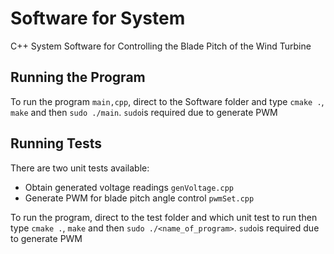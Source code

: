 # Software for System
C++ System Software for Controlling the Blade Pitch of the Wind Turbine

## Running the Program
To run the program ```main,cpp```, direct to the Software folder and type ```cmake .```, ```make``` and then ```sudo ./main```.
```sudo```is required due to generate PWM

## Running Tests
There are two unit tests available:
- Obtain generated voltage readings ```genVoltage.cpp```
- Generate PWM for blade pitch angle control ```pwmSet.cpp```

To run the program, direct to the test folder and which unit test to run then type ```cmake .```, ```make``` and then ```sudo ./<name_of_program>```.
```sudo```is required due to generate PWM




